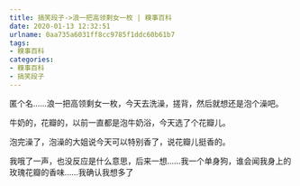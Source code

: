 ```yaml
---
title: 搞笑段子->浪一把高领剩女一枚 | 糗事百科
date: 2020-01-13 12:32:51
urlname: 0aa735a6031ff8cc9785f1ddc60b61b7
tags: 
- 糗事百科
categories:
- 糗事百科
- 搞笑段子
---
```

匿个名……浪一把高领剩女一枚，今天去洗澡，搓背，然后就想还是泡个澡吧。

牛奶的，花瓣的，以前一直都是泡牛奶浴，今天选了个花瓣儿。

泡完澡了，泡澡的大姐说今天可以特别香了，说花瓣儿挺香的。

我哦了一声，也没反应是什么意思，后来一想……我一个单身狗，谁会闻我身上的玫瑰花瓣的香味……我确认我想多了


